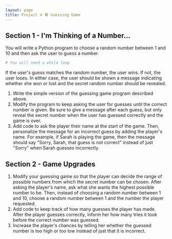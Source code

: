 ```yaml
---
layout: page
title: Project 4 🛠 Guessing Game
---
```


## Section 1 - I'm Thinking of a Number...
You will write a Python program to choose a random number between 1 and 10 and then ask the user to guess a number.

```python
# You will need a while loop
```

If the user's guess matches the random number, the user wins. If not, the user loses. In either case, the user should be shown a message indicating whether she won or lost and the secret random number should be revealed.

1. Write the simple version of the guessing game program described above.
2. Modify the program to keep asking the user for guesses until the correct number is given. Be sure to give a message after each guess, but only reveal the secret number when the user has guessed correctly and the game is over.
3. Add code to ask the player their name at the start of the game. Then, personalize the message for an incorrect guess by adding the player's name. For example, if Sarah is playing the game, then the message should say "Sorry, Sarah, that guess is not correct" instead of just "Sorry" when Sarah guesses incorrectly.

## Section 2 - Game Upgrades
1. Modify your guessing game so that the player can decide the range of possible numbers from which the secret number can be chosen. After asking the player's name, ask what she wants the highest possible number to be. Then, instead of choosing a random number between 1 and 10, choose a random number between 1 and the number the player requested.
2. Add code to keep track of how many guesses the player has made. After the player guesses correctly, inform her how many tries it took before the correct number was guessed.
3. Increase the player's chances by telling her whether the guessed number is too high or too low instead of just that it is incorrect.
